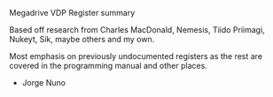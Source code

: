 Megadrive VDP Register summary

Based off research from Charles MacDonald, Nemesis, Tiido Priimagi, Nukeyt, Sik, maybe others and my own.

Most emphasis on previously undocumented registers as the rest are covered in the programming manual and other places.

- Jorge Nuno
